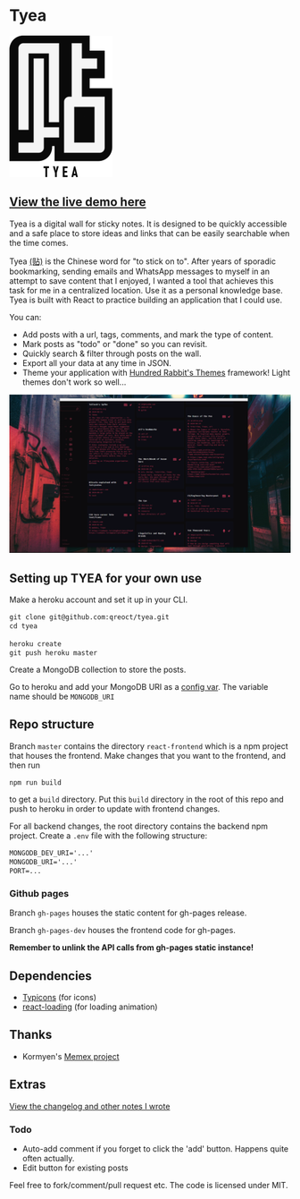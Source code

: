 # Tyea

![TYEA logo](LOGO.png)

## [View the live demo here](https://qreoct.github.io/tyea)

Tyea is a digital wall for sticky notes. It is designed to be quickly accessible and a safe place to store ideas and links that can be easily searchable when the time comes. 

Tyea [(贴)](https://en.wiktionary.org/wiki/%E8%B2%BC#Mandarin) is the Chinese word for "to stick on to". After years of sporadic bookmarking, sending emails and WhatsApp messages to myself in an attempt to save content that I enjoyed, I wanted a tool that achieves this task for me in a centralized location. Use it as a personal knowledge base. Tyea is built with React to practice building an application that I could use.

You can:
- Add posts with a url, tags, comments, and mark the type of content.
- Mark posts as "todo" or "done" so you can revisit.
- Quickly search & filter through posts on the wall.
- Export all your data at any time in JSON.
- Theme your application with [Hundred Rabbit's Themes](https://github.com/hundredrabbits/Themes) framework! Light themes don't work so well...

![TYEA preview](PREVIEW.png)  

## Setting up TYEA for your own use

Make a heroku account and set it up in your CLI.
```
git clone git@github.com:qreoct/tyea.git
cd tyea

heroku create
git push heroku master
```
Create a MongoDB collection to store the posts. 

Go to heroku and add your MongoDB URI as a [config var](https://devcenter.heroku.com/articles/config-vars). The variable name should be ```MONGODB_URI```

## Repo structure

Branch ```master``` contains the directory ```react-frontend``` which is a npm project that houses the frontend. Make changes that you want to the frontend, and then run 

```
npm run build
```

to get a ```build``` directory. Put this ```build``` directory in the root of this repo and push to heroku in order to update with frontend changes. 

For all backend changes, the root directory contains the backend npm project. Create a ```.env``` file with the following structure:

```
MONGODB_DEV_URI='...'
MONGODB_URI='...'
PORT=...
```

### Github pages

Branch ```gh-pages``` houses the static content for gh-pages release.

Branch ```gh-pages-dev``` houses the frontend code for gh-pages.

**Remember to unlink the API calls from gh-pages static instance!**

## Dependencies
- [Typicons](https://www.s-ings.com/typicons/) (for icons)
- [react-loading](https://www.npmjs.com/package/react-loading) (for loading animation)

## Thanks

- Kormyen's [Memex project](https://github.com/kormyen/memex)

## Extras

[View the changelog and other notes I wrote](CHANGELOG.md)

### Todo

- Auto-add comment if you forget to click the 'add' button. Happens quite often actually.
- Edit button for existing posts

Feel free to fork/comment/pull request etc. The code is licensed under MIT.

